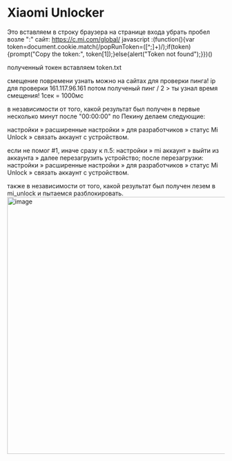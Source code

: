 # Xiaomi Unlocker
Это вставляем в строку браузера на странице входа убрать пробел возле ":" сайт: https://c.mi.com/global/
javascript :(function(){var token=document.cookie.match(/popRunToken=([^;]+)/);if(token){prompt("Copy the token:", token[1]);}else{alert("Token not found");}})()


полученный токен вставляем token.txt

смещение повремени узнать можно на сайтах для проверки пинга! ip для проверки 161.117.96.161 потом полученый пинг / 2 > ты узнал время смещения!
1сек = 1000мс

в независимости от того, какой результат был получен в первые несколько минут после "00:00:00" по Пекину делаем следующие:

настройки » расширенные настройки » для разработчиков » статус Mi Unlock » связать аккаунт с устройством.

если не помог #1, иначе сразу к п.5:
настройки » mi аккаунт » выйти из аккаунта » далее перезагрузить устройство;
после перезагрузки: настройки » расширенные настройки » для разработчиков » статус Mi Unlock » связать аккаунт с устройством.

также в независимости от того, какой результат был получен лезем в mi_unlock и пытаемся разблокировать.
<img width="789" height="594" alt="image" src="https://github.com/user-attachments/assets/20c9d8b5-3d64-4280-9138-a57d428e6f87" />
